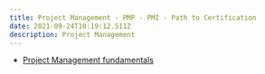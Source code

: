 ```yaml
---
title: Project Management - PMP - PMI - Path to Certification
date: 2021-09-24T10:19:12.511Z
description: Project Management
---
```



* [Project Management fundamentals](https://youtu.be/lIXnv04PAms)